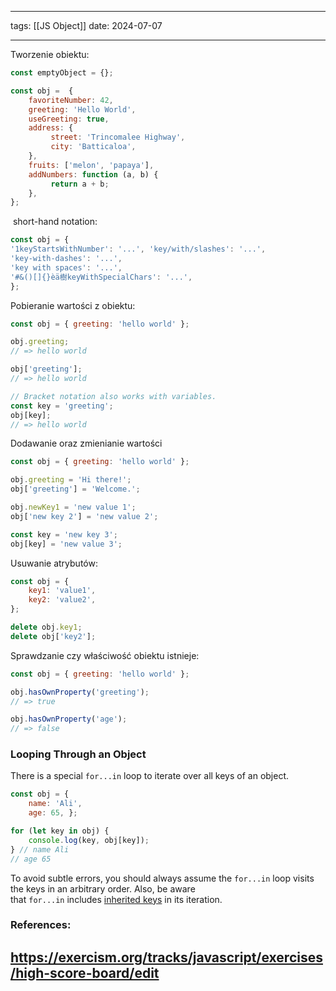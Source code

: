 
--- 
tags: [[JS Object]]
date: 2024-07-07

---
Tworzenie obiektu:

```js
const emptyObject = {}; 

const obj =  { 
	favoriteNumber: 42,
	greeting: 'Hello World',
	useGreeting: true,
	address: { 
	     street: 'Trincomalee Highway', 
	     city: 'Batticaloa', 
	}, 
	fruits: ['melon', 'papaya'], 
	addNumbers: function (a, b) { 
		 return a + b; 
	}, 
};
```

 short-hand notation:

```js
const obj = { 
'1keyStartsWithNumber': '...', 'key/with/slashes': '...', 
'key-with-dashes': '...', 
'key with spaces': '...', 
'#&()[]{}èä樹keyWithSpecialChars': '...', 
};
```

Pobieranie wartości z obiektu:

```js
const obj = { greeting: 'hello world' };

obj.greeting; 
// => hello world 

obj['greeting']; 
// => hello world 

// Bracket notation also works with variables.
const key = 'greeting'; 
obj[key]; 
// => hello world
```

Dodawanie oraz zmienianie wartości 

```js
const obj = { greeting: 'hello world' };

obj.greeting = 'Hi there!'; 
obj['greeting'] = 'Welcome.'; 

obj.newKey1 = 'new value 1'; 
obj['new key 2'] = 'new value 2'; 

const key = 'new key 3'; 
obj[key] = 'new value 3';
```

Usuwanie atrybutów:

```js
const obj = { 
	key1: 'value1', 
	key2: 'value2', 
};

delete obj.key1; 
delete obj['key2'];
```

Sprawdzanie czy właściwość obiektu istnieje:

```js
const obj = { greeting: 'hello world' }; 

obj.hasOwnProperty('greeting'); 
// => true 

obj.hasOwnProperty('age'); 
// => false
```

### Looping Through an Object

There is a special `for...in` loop to iterate over all keys of an object.

```js
const obj = { 
	name: 'Ali', 
	age: 65, }; 

for (let key in obj) { 
	console.log(key, obj[key]); 
} // name Ali 
// age 65
```

To avoid subtle errors, you should always assume the `for...in` loop visits the keys in an arbitrary order. Also, be aware that `for...in` includes [inherited keys](https://exercism.org/tracks/javascript/concepts/inheritance) in its iteration.


### References:

https://exercism.org/tracks/javascript/exercises/high-score-board/edit 
---



